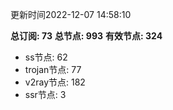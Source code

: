 更新时间2022-12-07 14:58:10

**总订阅: 73**
**总节点: 993**
**有效节点: 324**
- ss节点: 62
- trojan节点: 77
- v2ray节点: 182
- ssr节点: 3
